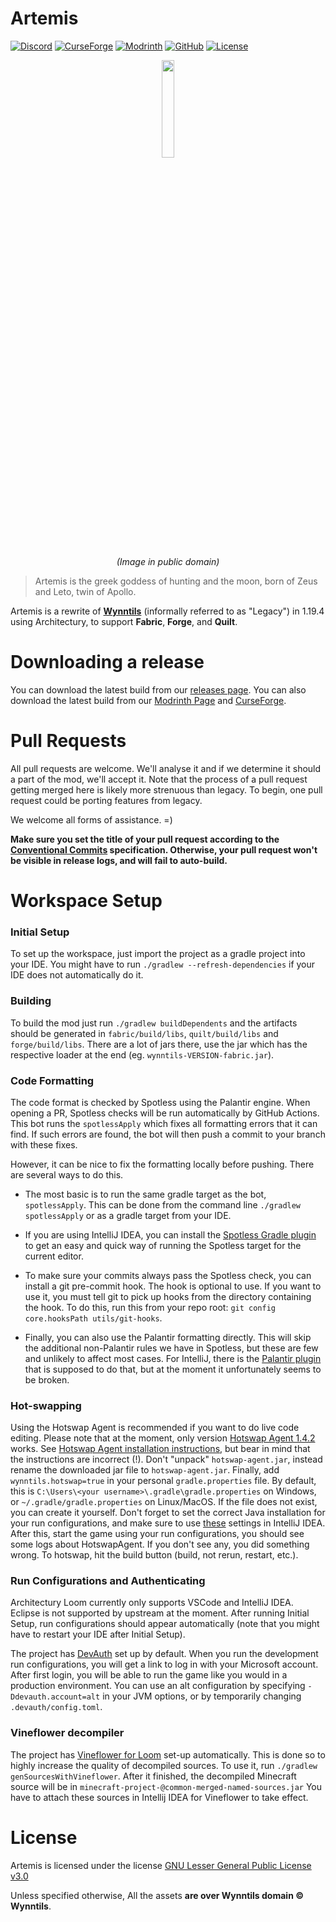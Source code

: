 Artemis
========
[![Discord](https://discordapp.com/api/guilds/394189072635133952/widget.png)](https://discord.gg/ve49m9J)
[![CurseForge](https://cf.way2muchnoise.eu/short_wynntils.svg)](https://www.curseforge.com/minecraft/mc-mods/wynntils)
[![Modrinth](https://img.shields.io/modrinth/dt/Wynntils?label=modrinth)](https://modrinth.com/mod/wynntils)
[![GitHub](https://img.shields.io/github/downloads/Wynntils/Artemis/total?logo=github)](https://github.com/Wynntils/Artemis/releases)
[![License](https://img.shields.io/badge/license-LGPL%203.0-green.svg)](https://github.com/Wynntils/Artemis/blob/main/LICENSE)

<div align="center">
<img src="https://upload.wikimedia.org/wikipedia/commons/d/d2/Artemis.png" width=20%>

*(Image in public domain)*
</div>

> Artemis is the greek goddess of hunting and the moon, born of Zeus and Leto, twin of Apollo.

Artemis is a rewrite of **[Wynntils](https://github.com/Wynntils/Wynntils)** (informally referred to as "Legacy") in 1.19.4 using Architectury, to support **Fabric**, **Forge**, and **Quilt**.

Downloading a release
========
You can download the latest build from our [releases page](https://github.com/Wynntils/Artemis/releases). You can also download the latest build from our [Modrinth Page](https://modrinth.com/mod/wynntils) and [CurseForge](https://www.curseforge.com/minecraft/mc-mods/wynntils).

Pull Requests
========
All pull requests are welcome. We'll analyse it and if we determine it should a part of the mod, we'll accept it. Note that the process of a pull request getting merged here is likely more strenuous than legacy. To begin, one pull request could be porting features from legacy.

We welcome all forms of assistance. =)

**Make sure you set the title of your pull request according to the [Conventional Commits](https://www.conventionalcommits.org/en/v1.0.0/#summary) specification. Otherwise, your pull request won't be visible in release logs, and will fail to auto-build.**

Workspace Setup
========

### Initial Setup
To set up the workspace, just import the project as a gradle project into your IDE. You might have to run `./gradlew --refresh-dependencies` if your IDE does not automatically do it.

### Building
To build the mod just run `./gradlew buildDependents` and the artifacts should be generated in `fabric/build/libs`, `quilt/build/libs` and `forge/build/libs`. There are a lot of jars there, use the jar which has the respective loader at the end (eg. `wynntils-VERSION-fabric.jar`).

### Code Formatting
The code format is checked by Spotless using the Palantir engine. When opening a PR, Spotless checks will be run automatically by GitHub Actions. This bot runs the `spotlessApply` which fixes all formatting errors that it can find. If such errors are found, the bot will then push a commit to your branch with these fixes.

However, it can be nice to fix the formatting locally before pushing. There are several ways to do this.

* The most basic is to run the same gradle target as the bot, `spotlessApply`. This can be done from the command line `./gradlew spotlessApply` or as a gradle target from your IDE.

* If you are using IntelliJ IDEA, you can install the [Spotless Gradle plugin](https://plugins.jetbrains.com/plugin/18321-spotless-gradle) to get an easy and quick way of running the Spotless target for the current editor.

* To make sure your commits always pass the Spotless check, you can install a git pre-commit hook. The hook is optional to use. If you want to use it, you must tell git to pick up hooks from the directory containing the hook. To do this, run this from your repo root: `git config core.hooksPath utils/git-hooks`.

* Finally, you can also use the Palantir formatting directly. This will skip the additional non-Palantir rules we have in Spotless, but these are few and unlikely to affect most cases. For IntelliJ, there is the [Palantir plugin](https://plugins.jetbrains.com/plugin/13180-palantir-java-format) that is supposed to do that, but at the moment it unfortunately seems to be broken.

### Hot-swapping
Using the Hotswap Agent is recommended if you want to do live code editing. Please note that at the moment, only version [Hotswap Agent 1.4.2](https://github.com/HotswapProjects/HotswapAgent/releases/tag/1.4.2-SNAPSHOT) works. See [Hotswap Agent installation instructions](http://hotswapagent.org/mydoc_quickstart-jdk17.html),
but bear in mind that the instructions are incorrect (!). Don't "unpack" `hotswap-agent.jar`, instead
rename the downloaded jar file to `hotswap-agent.jar`. Finally, add `wynntils.hotswap=true` in your personal `gradle.properties` file.
By default, this is `C:\Users\<your username>\.gradle\gradle.properties` on Windows, or `~/.gradle/gradle.properties` on Linux/MacOS.
If the file does not exist, you can create it yourself.
Don't forget to set the correct Java installation for your run configurations, and make sure to use [these](https://i.imgur.com/4VMFCM0.png) settings in IntelliJ IDEA.
After this, start the game using your run configurations, you should see some logs about HotswapAgent. If you don't see any, you did something wrong. To hotswap, hit the build button (build, not rerun, restart, etc.).

### Run Configurations and Authenticating
Architectury Loom currently only supports VSCode and IntelliJ IDEA. Eclipse is not supported by upstream at the moment. After running Initial Setup, run configurations should appear automatically (note that you might have to restart your IDE after Initial Setup).

The project has [DevAuth](https://github.com/DJtheRedstoner/DevAuth) set up by default. When you run the development run configurations, you will get a link to log in with your Microsoft account. After first login, you will be able to run the game like you would in a production environment. You can use an alt configuration by specifying `-Ddevauth.account=alt` in your JVM options, or by temporarily changing `.devauth/config.toml`.

### Vineflower decompiler
The project has [Vineflower for Loom](https://github.com/Juuxel/loom-vineflower) set-up automatically. This is done so to highly increase the quality of decompiled sources. To use it, run `./gradlew genSourcesWithVineflower`. After it finished, the decompiled Minecraft source will be in `minecraft-project-@common-merged-named-sources.jar` You have to attach these sources in Intellij IDEA for Vineflower to take effect.

License
========

Artemis is licensed under the license [GNU Lesser General Public License v3.0](https://github.com/Wynntils/Artemis/blob/main/LICENSE)

Unless specified otherwise, All the assets **are over Wynntils domain © Wynntils**.
